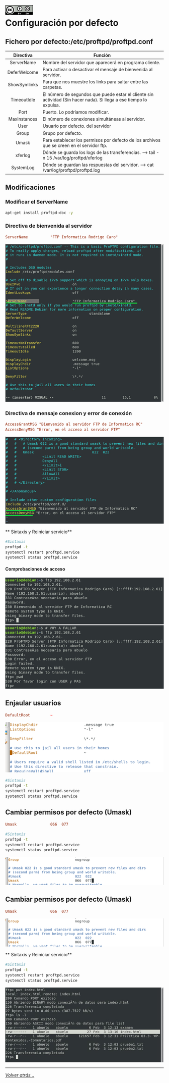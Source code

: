 <img src="../../imagenes/MI-LICENCIA88x31.png" style="float: left; margin-right: 10px;" />

# Configuración por defecto

## Fichero por defecto:/etc/proftpd/proftpd.conf


|Directiva  |Función  |
|:---------:|---------|
|ServerName|Nombre del servidor que aparecerá en programa cliente.|
|DeferWelcome|Para activar o desactivar el mensaje de bienvenida al servidor.|
|ShowSymlinks|Para que nos muestre los links para saltar entre las carpetas.|
|TimeoutIdle|El número de segundos que puede estar el cliente sin actividad (Sin hacer nada). Si llega a ese tiempo lo expulsa.|
|Port|Puerto. Lo podríamos modificar.|
|MaxInstances|El número de conexiones simultáneas al servidor.|
|User|Usuario por defecto. del servidor|
|Group|Grupo por defecto.|
|Umask|Para establecer los permisos por defecto de los archivos que se creen en el servidor ftp.|
|xferlog|Dónde se guarda los logs de las transferencias. --> tail -n 15 /var/log/proftpd/xferlog|
|SystemLog|Dónde se guardan las respuestas del servidor. --> cat /var/log/proftpd/proftpd.log|

## Modificaciones
### Modificar el ServerName

```bash
apt-get install proftpd-doc -y
```

### Directiva de bienvenida al servidor

```conf
ServerName			"FTP Informatica Rodrigo Caro"
```

![ftpfotos](../../imagenes/directivaBienvenida.jpg)

### Directiva de mensaje conexion y error de conexión

```conf
AccessGrantMSG "Bienvenido al servidor FTP de Informatica RC"
AccessDenyMSG "Error, en el acceso al servidor FTP"
```

![ftpfotos](../../imagenes/mensajesAccesoAlServidor.jpg)

** Sintaxis y Reiniciar servicio**

```bash
#Sintaxis
proftpd -t
systemctl restart proftpd.service
systemctl status proftpd.service
```

#### Comprobaciones de acceso

![ftpfotos](../../imagenes/mensajeBienvenida.jpg)
![ftpfotos](../../imagenes/mensajeError.jpg)

## Enjaular usuarios

```conf
DefaultRoot			~
```
![ftpfotos](../../imagenes/enjaularUsuarios.jpg)

```bash
#Sintaxis
proftpd -t
systemctl restart proftpd.service
systemctl status proftpd.service
```

## Cambiar permisos por defecto (Umask)

```conf
Umask				066  077
```

```bash
#Sintaxis
proftpd -t
systemctl restart proftpd.service
systemctl status proftpd.service
```

![ftpfotos](../../imagenes/umask.jpg)

## Cambiar permisos por defecto (Umask)

```conf
Umask				066  077
```

![ftpfotos](../../imagenes/umask.jpg)

** Sintaxis y Reiniciar servicio**

```bash
#Sintaxis
proftpd -t
systemctl restart proftpd.service
systemctl status proftpd.service
```
![ftpfotos](../../imagenes/pruebasPermisos.jpg)

_________________________________________________
*[Volver atrás...](../../README.md)*